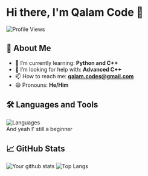 # Hi there, I'm Qalam Code 👋

![Profile Views](https://komarev.com/ghpvc/?username=mr-qalam-code&color=blue)

## 🚀 About Me
- 🌱 I’m currently learning: **Python and C++**
- 🤔 I’m looking for help with: **Advanced C++**
- 📫 How to reach me: **qalam.codes@gmail.com**
- 😄 Pronouns: **He/Him**

## 🛠️ Languages and Tools
![Languages](https://skillicons.dev/icons?i=py,html,css,github,cpp)  
And yeah I' still a beginner

## 📈 GitHub Stats

![Your github stats](https://github-readme-stats.vercel.app/api?username=mr-qalam-code&show_icons=true&hide_border=true&count_private=true&theme=github_dark)
![Top Langs](https://github-readme-stats.vercel.app/api/top-langs/?username=mr-qalam-code&layout=compact&theme=github_dark)

